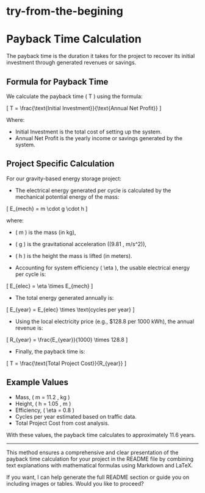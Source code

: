 # try-from-the-begining
# Payback Time Calculation

The payback time is the duration it takes for the project to recover its initial investment through generated revenues or savings.

## Formula for Payback Time

We calculate the payback time \( T \) using the formula:

\[
T = \frac{\text{Initial Investment}}{\text{Annual Net Profit}}
\]

Where:
- Initial Investment is the total cost of setting up the system.
- Annual Net Profit is the yearly income or savings generated by the system.

## Project Specific Calculation

For our gravity-based energy storage project:

- The electrical energy generated per cycle is calculated by the mechanical potential energy of the mass:

\[
E_{mech} = m \cdot g \cdot h
\]

where:
- \( m \) is the mass (in kg),
- \( g \) is the gravitational acceleration (\(9.81 \, m/s^2\)),
- \( h \) is the height the mass is lifted (in meters).

- Accounting for system efficiency \( \eta \), the usable electrical energy per cycle is:

\[
E_{elec} = \eta \times E_{mech}
\]

- The total energy generated annually is:

\[
E_{year} = E_{elec} \times \text{cycles per year}
\]

- Using the local electricity price (e.g., $128.8 per 1000 kWh), the annual revenue is:

\[
R_{year} = \frac{E_{year}}{1000} \times 128.8
\]

- Finally, the payback time is:

\[
T = \frac{\text{Total Project Cost}}{R_{year}}
\]

## Example Values

- Mass, \( m = 11.2 \, kg \)
- Height, \( h = 1.05 \, m \)
- Efficiency, \( \eta = 0.8 \)
- Cycles per year estimated based on traffic data.
- Total Project Cost from cost analysis.

With these values, the payback time calculates to approximately 11.6 years.

---

This method ensures a comprehensive and clear presentation of the payback time calculation for your project in the README file by combining text explanations with mathematical formulas using Markdown and LaTeX.

If you want, I can help generate the full README section or guide you on including images or tables. Would you like to proceed?
